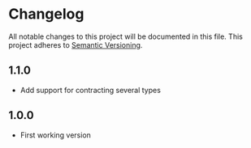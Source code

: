 # Changelog

All notable changes to this project will be documented in this file.
This project adheres to [Semantic Versioning](http://semver.org/).

## 1.1.0

* Add support for contracting several types

## 1.0.0

* First working version
